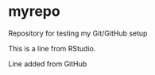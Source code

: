 # myrepo
Repository for testing my Git/GitHub setup

This is a line from RStudio.

Line added from GitHub
